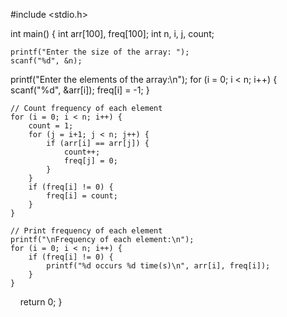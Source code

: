   #include <stdio.h>

int main() {
    int arr[100], freq[100];
    int n, i, j, count;
    
    printf("Enter the size of the array: ");
    scanf("%d", &n);
  printf("Enter the elements of the array:\n");
    for (i = 0; i < n; i++) {
        scanf("%d", &arr[i]);
        freq[i] = -1;
    }
    
    // Count frequency of each element
    for (i = 0; i < n; i++) {
        count = 1;
        for (j = i+1; j < n; j++) {
            if (arr[i] == arr[j]) {
                count++;
                freq[j] = 0;
            }
        }
        if (freq[i] != 0) {
            freq[i] = count;
        }
    }
    
    // Print frequency of each element
    printf("\nFrequency of each element:\n");
    for (i = 0; i < n; i++) {
        if (freq[i] != 0) {
            printf("%d occurs %d time(s)\n", arr[i], freq[i]);
        }
    }
    
    return 0;
}
